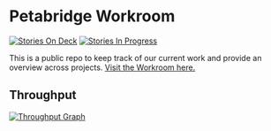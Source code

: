 # Petabridge Workroom
[![Stories On Deck](https://badge.waffle.io/petabridge/workroom.svg?label=Ready&title=On%20Deck)](http://waffle.io/petabridge/workroom)
[![Stories In Progress](https://badge.waffle.io/petabridge/workroom.svg?label=In%20Progress&title=In%20Progress)](http://waffle.io/petabridge/workroom)

This is a public repo to keep track of our current work and provide an overview across projects. [Visit the Workroom here.](https://waffle.io/petabridge/workroom)

## Throughput
[![Throughput Graph](https://graphs.waffle.io/petabridge/workroom/throughput.svg)](https://waffle.io/petabridge/workroom/metrics)
